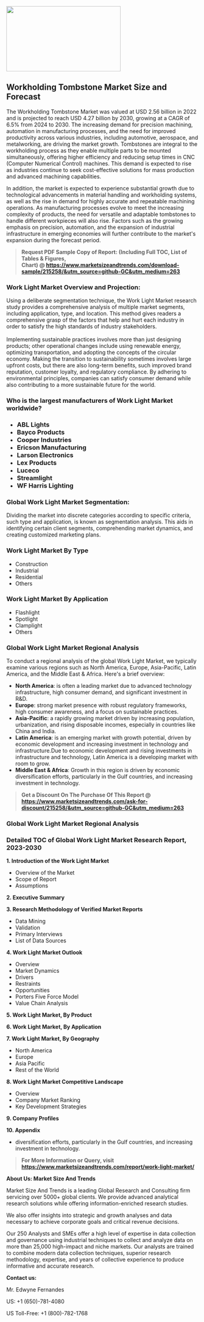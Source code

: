 <p><img class="alignnone size-medium wp-image-20088" src="https://ffe5etoiles.com/wp-content/uploads/2024/12/MST1-300x171.png" alt="" width="300" height="171" /></p><h2>Workholding Tombstone Market Size and Forecast</h2><p>The Workholding Tombstone Market was valued at USD 2.56 billion in 2022 and is projected to reach USD 4.27 billion by 2030, growing at a CAGR of 6.5% from 2024 to 2030. The increasing demand for precision machining, automation in manufacturing processes, and the need for improved productivity across various industries, including automotive, aerospace, and metalworking, are driving the market growth. Tombstones are integral to the workholding process as they enable multiple parts to be mounted simultaneously, offering higher efficiency and reducing setup times in CNC (Computer Numerical Control) machines. This demand is expected to rise as industries continue to seek cost-effective solutions for mass production and advanced machining capabilities.</p><p>In addition, the market is expected to experience substantial growth due to technological advancements in material handling and workholding systems, as well as the rise in demand for highly accurate and repeatable machining operations. As manufacturing processes evolve to meet the increasing complexity of products, the need for versatile and adaptable tombstones to handle different workpieces will also rise. Factors such as the growing emphasis on precision, automation, and the expansion of industrial infrastructure in emerging economies will further contribute to the market's expansion during the forecast period.</p></p><blockquote id="" class=""><strong>Request PDF Sample Copy of Report: (Including Full TOC, List of Tables &amp; Figures, Chart)&nbsp;@&nbsp;<strong><a href="https://www.marketsizeandtrends.com/download-sample/215258/&utm_source=github-GC&utm_medium=263" target="_blank">https://www.marketsizeandtrends.com/download-sample/215258/&utm_source=github-GC&utm_medium=263</a></strong></strong></blockquote><h3 id="" class="">Work Light Market&nbsp;Overview and Projection:</h3><p id="" class="">Using a deliberate segmentation technique, the Work Light Market research study provides a comprehensive analysis of multiple market segments, including application, type, and location. This method gives readers a comprehensive grasp of the factors that help and hurt each industry in order to satisfy the high standards of industry stakeholders. <br /> <br />Implementing sustainable practices involves more than just designing products; other operational changes include using renewable energy, optimizing transportation, and adopting the concepts of the circular economy. Making the transition to sustainability sometimes involves large upfront costs, but there are also long-term benefits, such improved brand reputation, customer loyalty, and regulatory compliance. By adhering to environmental principles, companies can satisfy consumer demand while also contributing to a more sustainable future for the world.</p><h3 id="" class="">Who is the largest manufacturers of&nbsp;Work Light Market worldwide?</h3><h3 class=""><p><ul><li>ABL Lights </li><li> Bayco Products </li><li> Cooper Industries </li><li> Ericson Manufacturing </li><li> Larson Electronics </li><li> Lex Products </li><li> Luceco </li><li> Streamlight </li><li> WF Harris Lighting</li></ul></p></h3><h3 id="" class="">Global&nbsp;Work Light Market Segmentation:</h3><p id="" class="">Dividing the market into discrete categories according to specific criteria, such type and application, is known as segmentation analysis. This aids in identifying certain client segments, comprehending market dynamics, and creating customized marketing plans.</p><h3 id="" class="">Work Light Market&nbsp;By Type</h3><p><p><ul><li>Construction</li><li> Industrial</li><li> Residential</li><li> Others</p></li></ul></p></p><h3 id="" class="">Work Light Market&nbsp;By Application</h3><p class=""><p><ul><li>Flashlight</li><li> Spotlight</li><li> Clamplight</li><li> Others</li></ul></p></p><h3 id="" class="">Global Work Light Market Regional Analysis</h3><p id="" class="">To conduct a regional analysis of the global Work Light Market, we typically examine various regions such as North America, Europe, Asia-Pacific, Latin America, and the Middle East &amp; Africa. Here's a brief overview:</p><ul><li><strong>North America</strong>: is often a leading market due to advanced technology infrastructure, high consumer demand, and significant investment in R&amp;D.</li><li><strong>Europe</strong>: strong market presence with robust regulatory frameworks, high consumer awareness, and a focus on sustainable practices.</li><li><strong>Asia-Pacific</strong>: a rapidly growing market driven by increasing population, urbanization, and rising disposable incomes, especially in countries like China and India.</li><li><strong>Latin America</strong>: is an emerging market with growth potential, driven by economic development and increasing investment in technology and infrastructure.Due to economic development and rising investments in infrastructure and technology, Latin America is a developing market with room to grow.</li><li><strong>Middle East &amp; Africa</strong>: Growth in this region is driven by economic diversification efforts, particularly in the Gulf countries, and increasing investment in technology.</li></ul><blockquote id="" class=""><strong>Get a Discount On The Purchase Of This Report @ <strong><a href="https://www.marketsizeandtrends.com/ask-for-discount/215258/&utm_source=github-GC&utm_medium=263" target="_blank">https://www.marketsizeandtrends.com/ask-for-discount/215258/&utm_source=github-GC&utm_medium=263</a></strong></strong></blockquote><h3 id="" class="">Global Work Light Market Regional Analysis</h3><h3 id="" class="">Detailed TOC of Global Work Light Market Research Report, 2023-2030</h3><p id="" class=""><strong>1. Introduction of the Work Light Market</strong></p><ul><li>Overview of the Market</li><li>Scope of Report</li><li>Assumptions</li></ul><p id="" class=""><strong>2. Executive Summary</strong></p><p id="" class=""><strong>3. Research Methodology of Verified Market Reports</strong></p><ul><li>Data Mining</li><li>Validation</li><li>Primary Interviews</li><li>List of Data Sources</li></ul><p id="" class=""><strong>4. Work Light Market Outlook</strong></p><ul><li>Overview</li><li>Market Dynamics</li><li>Drivers</li><li>Restraints</li><li>Opportunities</li><li>Porters Five Force Model</li><li>Value Chain Analysis</li></ul><p id="" class=""><strong>5. Work Light Market, By Product</strong></p><p id="" class=""><strong>6. Work Light Market, By Application</strong></p><p id="" class=""><strong>7. Work Light Market, By Geography</strong></p><ul><li>North America</li><li>Europe</li><li>Asia Pacific</li><li>Rest of the World</li></ul><p id="" class=""><strong>8. Work Light Market Competitive Landscape</strong></p><ul><li>Overview</li><li>Company Market Ranking</li><li>Key Development Strategies</li></ul><p id="" class=""><strong>9. Company Profiles</strong></p><p id="" class=""><strong>10. Appendix</strong></p><ul><li>diversification efforts, particularly in the Gulf countries, and increasing investment in technology.</li></ul><blockquote id="" class=""><strong>For More Information or Query, visit <strong><strong><a href="https://www.marketsizeandtrends.com/report/work-light-market/" target="_blank">https://www.marketsizeandtrends.com/report/work-light-market/</a></strong></strong></strong></blockquote><p id="" class=""><strong>About Us: Market Size And Trends</strong></p><p id="" class="">Market Size And Trends is a leading Global Research and Consulting firm servicing over 5000+ global clients. We provide advanced analytical research solutions while offering information-enriched research studies.</p><p id="" class="">We also offer insights into strategic and growth analyses and data necessary to achieve corporate goals and critical revenue decisions.</p><p id="" class="">Our 250 Analysts and SMEs offer a high level of expertise in data collection and governance using industrial techniques to collect and analyze data on more than 25,000 high-impact and niche markets. Our analysts are trained to combine modern data collection techniques, superior research methodology, expertise, and years of collective experience to produce informative and accurate research.</p><p id="" class=""><strong>Contact us:</strong></p><p id="" class="">Mr. Edwyne Fernandes</p><p id="" class="">US: +1 (650)-781-4080</p><p id="" class="">US Toll-Free: +1 (800)-782-1768</p>
